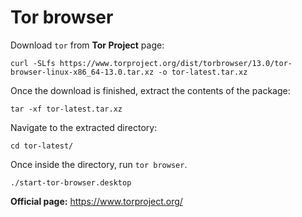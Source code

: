 # Tor browser

Download `tor` from **Tor Project** page:
```shell
curl -SLfs https://www.torproject.org/dist/torbrowser/13.0/tor-browser-linux-x86_64-13.0.tar.xz -o tor-latest.tar.xz
```

Once the download is finished, extract the contents of the package:
```shell
tar -xf tor-latest.tar.xz
```

Navigate to the extracted directory:
```shell
cd tor-latest/
```

Once inside the directory, run `tor browser`.
```shell
./start-tor-browser.desktop
```

**Official page:** https://www.torproject.org/
